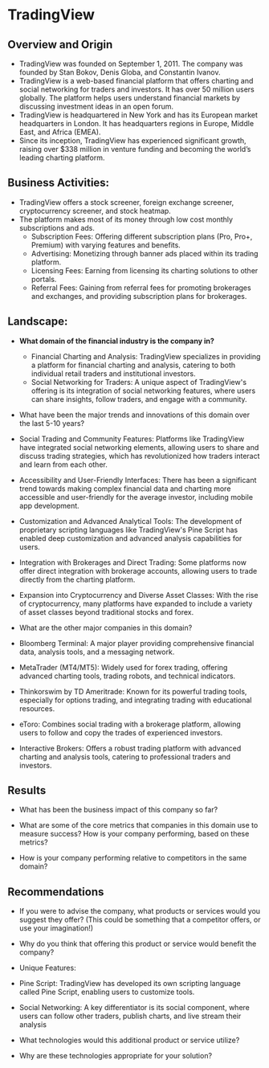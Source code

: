 # TradingView

## Overview and Origin

* TradingView was founded on September 1, 2011. The company was founded by Stan Bokov, Denis Globa, and Constantin Ivanov.
* TradingView is a web-based financial platform that offers charting and social networking for traders and investors. It has over 50 million users globally. The platform helps users understand financial markets by discussing investment ideas in an open forum.
* TradingView is headquartered in New York and has its European market headquarters in London. It has headquarters regions in Europe, Middle East, and Africa (EMEA).
* Since its inception, TradingView has experienced significant growth, raising over $338 million in venture funding and becoming the world’s leading charting platform​.

## Business Activities:

* TradingView offers a stock screener, foreign exchange screener, cryptocurrency screener, and stock heatmap.
* The platform makes most of its money through low cost monthly subscriptions and ads.
  - Subscription Fees: Offering different subscription plans (Pro, Pro+, Premium) with varying features and benefits​​.
  - Advertising: Monetizing through banner ads placed within its trading platform​​.
  - Licensing Fees: Earning from licensing its charting solutions to other portals​​.
  - Referral Fees: Gaining from referral fees for promoting brokerages and exchanges, and providing subscription plans for brokerages.

## Landscape:

* **What domain of the financial industry is the company in?**
  - Financial Charting and Analysis: TradingView specializes in providing a platform for financial charting and analysis, catering to both individual retail traders and institutional investors.
  - Social Networking for Traders: A unique aspect of TradingView's offering is its integration of social networking features, where users can share insights, follow traders, and engage with a community.

* What have been the major trends and innovations of this domain over the last 5-10 years?
* Social Trading and Community Features: Platforms like TradingView have integrated social networking elements, allowing users to share and discuss trading strategies, which has revolutionized how traders interact and learn from each other.
* Accessibility and User-Friendly Interfaces: There has been a significant trend towards making complex financial data and charting more accessible and user-friendly for the average investor, including mobile app development.
* Customization and Advanced Analytical Tools: The development of proprietary scripting languages like TradingView's Pine Script has enabled deep customization and advanced analysis capabilities for users.
* Integration with Brokerages and Direct Trading: Some platforms now offer direct integration with brokerage accounts, allowing users to trade directly from the charting platform.
* Expansion into Cryptocurrency and Diverse Asset Classes: With the rise of cryptocurrency, many platforms have expanded to include a variety of asset classes beyond traditional stocks and forex.

* What are the other major companies in this domain?
* Bloomberg Terminal: A major player providing comprehensive financial data, analysis tools, and a messaging network.
* MetaTrader (MT4/MT5): Widely used for forex trading, offering advanced charting tools, trading robots, and technical indicators.
* Thinkorswim by TD Ameritrade: Known for its powerful trading tools, especially for options trading, and integrating trading with educational resources.
* eToro: Combines social trading with a brokerage platform, allowing users to follow and copy the trades of experienced investors.
* Interactive Brokers: Offers a robust trading platform with advanced charting and analysis tools, catering to professional traders and investors.

## Results

* What has been the business impact of this company so far?

* What are some of the core metrics that companies in this domain use to measure success? How is your company performing, based on these metrics?

* How is your company performing relative to competitors in the same domain?


## Recommendations

* If you were to advise the company, what products or services would you suggest they offer? (This could be something that a competitor offers, or use your imagination!)

* Why do you think that offering this product or service would benefit the company?
* Unique Features:
* Pine Script: TradingView has developed its own scripting language called Pine Script, enabling users to customize tools​​.
* Social Networking: A key differentiator is its social component, where users can follow other traders, publish charts, and live stream their analysis

* What technologies would this additional product or service utilize?

* Why are these technologies appropriate for your solution?
